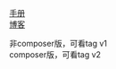 [手册](https://www.kancloud.cn/vson/php-message-queue)  
[博客](http://www.vsonweb.com)

非composer版，可看tag v1  
composer版，可看tag v2
